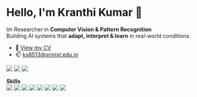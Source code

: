 # Hello, I'm Kranthi Kumar 👋


Im Researcher in **Computer Vision & Pattern Recognition**  
Building AI systems that **adapt, interpret & learn** in real-world conditions.  
- 📑 [View my CV](https://skranthi-kumar.github.io/academic-portfolio-kranthi/Kranthi_Kumar_Resume_May2025.pdf)  
- 📫 ks8513@srmist.edu.in  

<p>
  <a href="https://www.linkedin.com/in/sariputi-kranthi-kumar-aa2028244/"><img src="https://img.shields.io/badge/LinkedIn-0077B5?style=flat&logo=linkedin&logoColor=white"></a>
  <a href="https://skranthi-kumar.github.io/academic-portfolio-kranthi/"><img src="https://img.shields.io/badge/Website-000000?style=flat&logo=google-chrome&logoColor=white"></a>
  <a href="https://skranthi-kumar.github.io/academic-portfolio-kranthi/Kranthi_Kumar_Resume_May2025.pdf"><img src="https://img.shields.io/badge/CV-PDF-blue?style=flat&logo=adobeacrobatreader&logoColor=white"></a>
</p>

**Skills**  
<img src="https://img.shields.io/badge/Python-3776AB?style=flat&logo=python&logoColor=white">
<img src="https://img.shields.io/badge/PyTorch-EE4C2C?style=flat&logo=PyTorch&logoColor=white">
<img src="https://img.shields.io/badge/TensorFlow-FF6F00?style=flat&logo=TensorFlow&logoColor=white">
<img src="https://img.shields.io/badge/Numpy-777BB4?style=flat&logo=numpy&logoColor=white">
<img src="https://img.shields.io/badge/sklearn-F7931E?style=flat&logo=scikit-learn&logoColor=white">
<img src="https://img.shields.io/badge/C-00599C?style=flat&logo=c&logoColor=white">
<img src="https://img.shields.io/badge/C++-00599C?style=flat&logo=c%2B%2B&logoColor=white">
<img src="https://img.shields.io/badge/OpenCV-27338e?style=flat&logo=OpenCV&logoColor=white">
